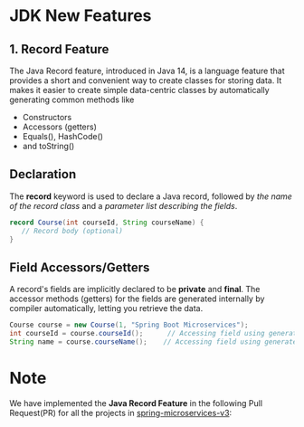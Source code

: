 # JDK New Features

## 1. Record Feature

The Java Record feature, introduced in Java 14, is a language feature that provides a short and convenient way to create classes for storing data. It makes it easier to create simple data-centric classes by automatically generating common methods like 

* Constructors
* Accessors (getters)
* Equals(), HashCode()
* and toString()



## Declaration
The **record** keyword is used to declare a Java record, followed by _the name of the record class_ and a _parameter list describing the fields_.

```java
record Course(int courseId, String courseName) {
   // Record body (optional)
}
```

## Field Accessors/Getters

A record's fields are implicitly declared to be **private** and **final**. The accessor methods (getters) for the fields are generated internally by compiler automatically, letting you retrieve the data.

```java
Course course = new Course(1, "Spring Boot Microservices");
int courseId = course.courseId();      // Accessing field using generated accessor
String name = course.courseName();    // Accessing field using generated accessor
```

# Note

We have implemented the **Java Record Feature** in the following Pull Request(PR) for all the projects in [spring-microservices-v3](https://github.com/in28minutes/spring-microservices-v3/pull/3/files):
